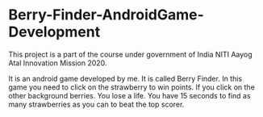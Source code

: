 # Berry-Finder-AndroidGame-Development
This project is a part of the course under government of India NITI Aayog Atal Innovation Mission 2020.

It is an android game developed by me. It is called Berry Finder. In this game  you need to click on the strawberry to win points. If you  click on the other background berries. You lose a life. You have 15 seconds to find as many strawberries as you can to beat the top scorer. 
